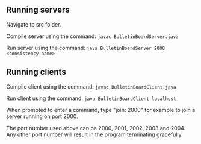 ## Running servers

Navigate to src folder.

Compile server using the command: 
`javac BulletinBoardServer.java`

Run server using the command: 
`java BulletinBoardServer 2000 <consistency name>`

## Running clients
Compile client using the command: 
`javac BulletinBoardClient.java`

Run client using the command: 
`java BulletinBoardClient localhost`

When prompted to enter a command, type "join: 2000" for example to join a server running on port 2000. 

The port number used above can be 2000, 2001, 2002, 2003 and 2004. Any other port number will result in the program terminating gracefully.
